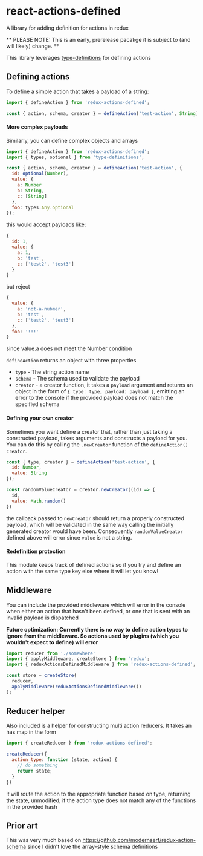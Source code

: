# react-actions-defined

A library for adding definition for actions in redux

** PLEASE NOTE: This is an early, prerelease pacakge it is subject to (and will likely) change. **

This library leverages [type-definitions](https://www.npmjs.com/package/type-definitions) for defining actions


## Defining actions
To define a simple action that takes a payload of a string:

```javascript
import { defineAction } from 'redux-actions-defined';

const { action, schema, creator } = defineAction('test-action', String);
```

#### More complex payloads

Similarly, you can define complex objects and arrays

```javascript
import { defineAction } from 'redux-actions-defined';
import { types, optional } from 'type-definitions';

const { action, schema, creator } = defineAction('test-action', {
  id: optional(Number),
  value: {
    a: Number
    b: String,
    c: [String]
  },
  foo: types.Any.optional
});
```

this would accept payloads like:

```javascript
{
  id: 1,
  value: {
    a: 1,
    b: 'test',
    c: ['test2', 'test3']
  }
}
```

but reject

```javascript
{
  value: {
    a: 'not-a-nubmer',
    b: 'test',
    c: ['test2', 'test3']
  },
  foo: '!!!'
}
```

since value.a does not meet the Number condition

`defineAction` returns an object with three properties

- `type` - The string action name
- `schema` - The schema used to validate the payload
- `creator` - a creator function, it takes a `payload` argument and returns an object in the form of `{ type: type, payload: payload }`, emitting an error to the console if the provided payload does not match the specified schema

#### Defining your own creator

Sometimes you want define a creator that, rather than just taking a constructed payload, takes arguments and constructs a payload for you. You can do this by calling the `.newCreator` function of the `defineAction()` `creator`.

```javascript
const { type, creator } = defineAction('test-action', {
  id: Number,
  value: String
});

const randomValueCreator = creator.newCreator((id) => {
  id,
  value: Math.random()
})
```

the callback passed to `newCreator` should return a properly constructed payload, which will be validated in the same way calling the initially generated creator would have been. Consequently `randomValueCreator` defined above will error since `value` is not a string.


#### Redefinition protection
This module keeps track of defined actions so if you try and define an action with the same type key else where it will let you know!


## Middleware

You can include the provided middleware which will error in the console when either an action that hasn't been defined, or one that is sent with an invalid payload is dispatched

**Future optimization: Currently there is no way to define action types to ignore from the middleware. So actions used by plugins (which you wouldn't expect to define) will error**

```javascript
import reducer from './somewhere'
import { applyMiddleware, createStore } from 'redux';
import { reduxActionsDefinedMiddleware } from 'redux-actions-defined';

const store = createStore(
  reducer,
  applyMiddleware(reduxActionsDefinedMiddleware())
);
```

## Reducer helper

Also included is a helper for constructing multi action reducers. It takes an has map in the form

```javascript
import { createReducer } from 'redux-actions-defined';

createReducer({
  action_type: function (state, action) {
    // do something
    return state;
  }
})
```

it will route the action to the appropriate function based on type, returning the state, unmodified, if the action type does not match any of the functions in the provided hash




## Prior art
This was very much based on https://github.com/modernserf/redux-action-schema since I didn't love the array-style schema definitions

